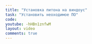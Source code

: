 ```yaml
---
title: "Установка питона на виндоус"
task: "Установить неоходимое ПО"
code:
youtube: -hHBn1znfwM
layout: video
comments: true
---
```


